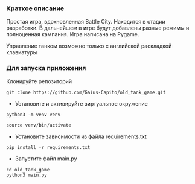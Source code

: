 ### Краткое описание
Простая игра, вдохновленная Battle City. Находится в стадии разработки. 
В дальнейшем в игре будут добавлены разные режимы и полноценная кампания. 
Игра написана на Pygame.

Управление танком возможно только с английской раскладкой клавиатуры

###  Для запуска приложения 

Клонируйте репозиторий
```
git clone https://github.com/Gaius-Capito/old_tank_game.git
```

- Установите и активируйте виртуальное окружение
```
python3 -m venv venv
```

```
source venv/bin/activate
```
- Установите зависимости из файла requirements.txt

```
pip install -r requirements.txt
```
- Запустите файл main.py
```
cd old_tank_game
python3 main.py
```
